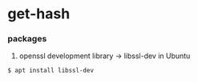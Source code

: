 # get-hash

### packages

1. openssl development library -> libssl-dev in Ubuntu
```
$ apt install libssl-dev
```

